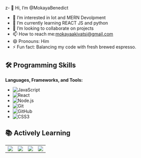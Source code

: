 z- 👋 Hi, I’m @MokayaBenedict
- 👀 I’m interested in Iot and MERN Devolpment 
- 🌱 I’m currently learning REACT JS and python
- 💞️ I’m looking to collaborate on projects
- 📫 How to reach me:mokayaakivatsi@gmail.com
- 😄 Pronouns: Him
- ⚡ Fun fact: Balancing my code with fresh brewed espresso.
## 🛠 Programming Skills  
**Languages, Frameworks, and Tools:**  


- ![JavaScript](https://img.shields.io/badge/-JavaScript-black?style=for-the-badge&logo=javascript)
- ![React](https://img.shields.io/badge/-React-black?style=for-the-badge&logo=react)
- ![Node.js](https://img.shields.io/badge/-Node.js-black?style=for-the-badge&logo=node.js)
- ![Git](https://img.shields.io/badge/-Git-black?style=for-the-badge&logo=git)
- ![GitHub](https://img.shields.io/badge/-GitHub-black?style=for-the-badge&logo=github)
- ![CSS3](https://img.shields.io/badge/-CSS3-black?style=for-the-badge&logo=css3)
## 📚 Actively Learning  

<table>
  <tr>
    <td><img src="https://img.shields.io/badge/-JavaScript-F7DF1E?style=flat&logo=javascript&logoColor=black"></td>
    <td><img src="https://img.shields.io/badge/-React-61DAFB?style=flat&logo=react&logoColor=black"></td>
    <td><img src="https://img.shields.io/badge/-C-A8B9CC?style=flat&logo=c&logoColor=white"></td>
    <td><img src="https://img.shields.io/badge/-Python-3776AB?style=flat&logo=python&logoColor=white"></td>
  </tr>
</table>
<!---
MokayaBenedict/MokayaBenedict is a ✨ special ✨ repository because its `README.md` (this file) appears on your GitHub profile.
You can click the Preview link to take a look at your changes.
--->
